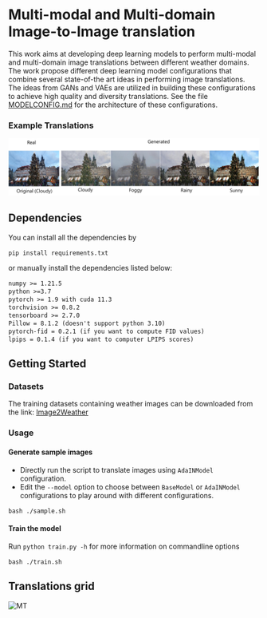 # Multi-modal and Multi-domain Image-to-Image translation
This work aims at developing deep learning models to perform multi-modal and multi-domain image translations between different weather domains. The work propose different deep learning model configurations that combine several state-of-the art ideas in performing image translations. The ideas from GANs and VAEs are utilized in building these configurations to achieve high quality and diversity translations. See the file [MODELCONFIG.md](https://github.com/kartikkadur/MasterThesis/blob/main/MODELCONFIG.md) for the architecture of these configurations.
### Example Translations
![Translation](https://github.com/kartikkadur/MasterThesis/blob/main/images/translation.jpg)

## Dependencies
You can install all the dependencies by 
```
pip install requirements.txt
```
or manually install the dependencies listed below:
```
numpy >= 1.21.5
python >=3.7
pytorch >= 1.9 with cuda 11.3
torchvision >= 0.8.2
tensorboard >= 2.7.0
Pillow = 8.1.2 (doesn't support python 3.10)
pytorch-fid = 0.2.1 (if you want to compute FID values)
lpips = 0.1.4 (if you want to computer LPIPS scores)
```
## Getting Started


### Datasets
The training datasets containing weather images can be downloaded from the link: [Image2Weather](https://www.cs.ccu.edu.tw/~wtchu/projects/Weather/index.html)

### Usage
#### Generate sample images
* Directly run the script to translate images using `AdaINModel` configuration.
* Edit the `--model` option to choose between `BaseModel` or `AdaINModel` configurations to play around with different configurations.
```
bash ./sample.sh
```
#### Train the model
Run `python train.py -h` for more information on commandline options
```
bash ./train.sh
```

## Translations grid
![MT](https://github.com/kartikkadur/MasterThesis/blob/main/images/multi_translations.png)
